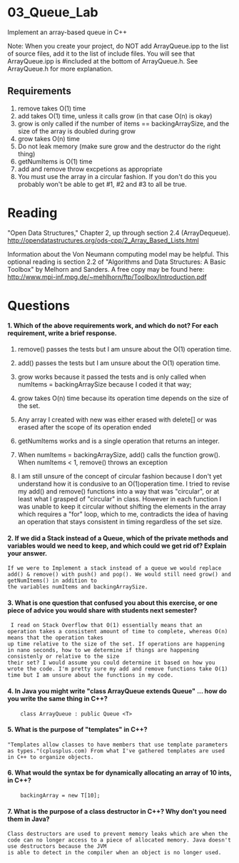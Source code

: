 03_Queue_Lab
============

Implement an array-based queue in C++

Note: When you create your project, do NOT add ArrayQueue.ipp to the list of source files, add it to the list of include files. You will see that ArrayQueue.ipp is #included at the bottom of ArrayQueue.h. See ArrayQueue.h for more explanation.

Requirements
------------

1. remove takes O(1) time
2. add takes O(1) time, unless it calls grow (in that case O(n) is okay)
3. grow is only called if the number of items == backingArraySize, and the size of the array is doubled during grow
4. grow takes O(n) time
5. Do not leak memory (make sure grow and the destructor do the right thing)
6. getNumItems is O(1) time
7. add and remove throw excpetions as appropriate
8. You must use the array in a circular fashion. If you don't do this you probably won't be able to get #1, #2 and #3 to all be true.

Reading
=======
"Open Data Structures," Chapter 2, up through section 2.4 (ArrayDequeue). http://opendatastructures.org/ods-cpp/2_Array_Based_Lists.html

Information about the Von Neumann computing model may be helpful. This optional reading is section 2.2 of "Algorithms and Data Structures: A Basic Toolbox" by Melhorn and Sanders. A free copy may be found here: http://www.mpi-inf.mpg.de/~mehlhorn/ftp/Toolbox/Introduction.pdf

Questions
=========

#### 1. Which of the above requirements work, and which do not? For each requirement, write a brief response.

1. remove() passes the tests but I am unsure about the O(1) operation time.

2. add() passes the tests but I am unsure about the O(1) operation time.

3. grow works because it passed the tests and is only called when numItems = backingArraySize because I coded it that way;

4. grow takes O(n) time because its operation time depends on the size of the set.

5. Any array I created with new was either erased with delete[] or was erased after the scope of its operation ended

6. getNumItems works and is a single operation that returns an integer.

7. When numItems = backingArraySize, add() calls the function grow(). When numItems < 1, remove() throws an exception

8. I am still unsure of the concept of circular fashion because I don't yet understand how it is condusive to an O(1)operation time. I tried to revise my add() and remove() functions
into a way that was "circular", or at least what I grasped of "circular" in class. However in each function I was unable to keep it circular without shifting the elements
in the array which requires a "for" loop, which to me, contradicts the idea of having an operation that stays consistent in timing regardless of the set size.

#### 2. If we did a Stack instead of a Queue, which of the private methods and variables would we need to keep, and which could we get rid of? Explain your answer.

	If we were to Implement a stack instead of a queue we would replace add() & remove() with push() and pop(). We would still need grow() and getNumItems() in addition to 
	the variables numItems and backingArraySize.

#### 3. What is one question that confused you about this exercise, or one piece of advice you would share with students next semester?
	 I read on Stack Overflow that O(1) essentially means that an operation takes a consistent amount of time to complete, whereas O(n) means that the operation takes
	up time relative to the size of the set. If operations are happening in nano seconds, how to we determine if things are happening consistenly or relative to the size
	their set? I would assume you could determine it based on how you wrote the code. I'm pretty sure my add and remove functions take O(1) time but I am unsure about the functions in my code.

#### 4. In Java you might write "class ArrayQueue extends Queue" ... how do you write the same thing in C++?

		class ArrayQueue : public Queue <T> 

#### 5. What is the purpose of "templates" in C++?

	"Templates allow classes to have members that use template parameters as types."(cplusplus.com) From what I've gathered templates are used in C++ to organize objects.

#### 6. What would the syntax be for dynamically allocating an array of 10 ints, in C++?

		backingArray = new T[10];

#### 7. What is the purpose of a class destructor in C++? Why don't you need them in Java?

	Class destructors are used to prevent memory leaks which are when the code can no longer access to a piece of allocated memory. Java doesn't use destructors because the JVM 
	is able to detect in the compiler when an object is no longer used.